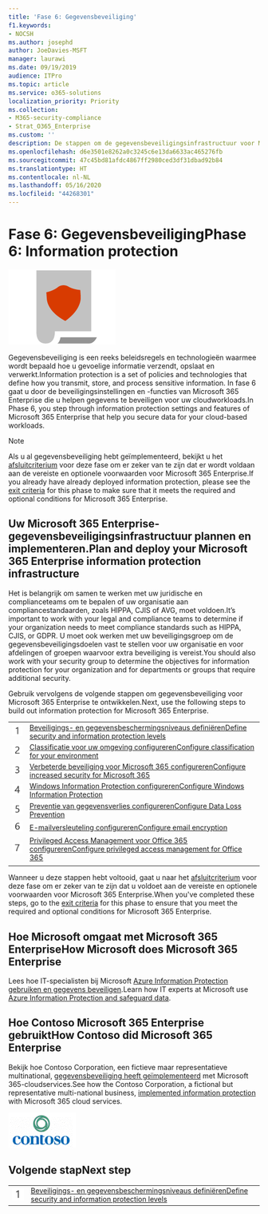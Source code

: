 ```yaml
---
title: 'Fase 6: Gegevensbeveiliging'
f1.keywords:
- NOCSH
ms.author: josephd
author: JoeDavies-MSFT
manager: laurawi
ms.date: 09/19/2019
audience: ITPro
ms.topic: article
ms.service: o365-solutions
localization_priority: Priority
ms.collection:
- M365-security-compliance
- Strat_O365_Enterprise
ms.custom: ''
description: De stappen om de gegevensbeveiligingsinfrastructuur voor Microsoft 365 Enterprise te implementeren.
ms.openlocfilehash: d6e3501e8262a0c3245c6e13da6633ac465276fb
ms.sourcegitcommit: 47c45bd81afdc4867ff2980ced3df31dbad92b84
ms.translationtype: HT
ms.contentlocale: nl-NL
ms.lasthandoff: 05/16/2020
ms.locfileid: "44268301"
---
```

# <a name="phase-6-information-protection"></a><span data-ttu-id="e0feb-103">Fase 6: Gegevensbeveiliging</span><span class="sxs-lookup"><span data-stu-id="e0feb-103">Phase 6: Information protection</span></span>

![Fase 6: Gegevensbeveiliging](../media/deploy-foundation-infrastructure/infoprotection_icon.png)

<span data-ttu-id="e0feb-105">Gegevensbeveiliging is een reeks beleidsregels en technologieën waarmee wordt bepaald hoe u gevoelige informatie verzendt, opslaat en verwerkt.</span><span class="sxs-lookup"><span data-stu-id="e0feb-105">Information protection is a set of policies and technologies that define how you transmit, store, and process sensitive information.</span></span> <span data-ttu-id="e0feb-106">In fase 6 gaat u door de beveiligingsinstellingen en -functies van Microsoft 365 Enterprise die u helpen gegevens te beveiligen voor uw cloudworkloads.</span><span class="sxs-lookup"><span data-stu-id="e0feb-106">In Phase 6, you step through information protection settings and features of Microsoft 365 Enterprise that help you secure data for your cloud-based workloads.</span></span>

>[!Note]
><span data-ttu-id="e0feb-107">Als u al gegevensbeveiliging hebt geïmplementeerd, bekijkt u het [afsluitcriterium](infoprotect-exit-criteria.md) voor deze fase om er zeker van te zijn dat er wordt voldaan aan de vereiste en optionele voorwaarden voor Microsoft 365 Enterprise.</span><span class="sxs-lookup"><span data-stu-id="e0feb-107">If you already have already deployed information protection, please see the [exit criteria](infoprotect-exit-criteria.md) for this phase to make sure that it meets the required and optional conditions for Microsoft 365 Enterprise.</span></span>
>

## <a name="plan-and-deploy-your-microsoft-365-enterprise-information-protection-infrastructure"></a><span data-ttu-id="e0feb-108">Uw Microsoft 365 Enterprise-gegevensbeveiligingsinfrastructuur plannen en implementeren.</span><span class="sxs-lookup"><span data-stu-id="e0feb-108">Plan and deploy your Microsoft 365 Enterprise information protection infrastructure</span></span> 

<span data-ttu-id="e0feb-109">Het is belangrijk om samen te werken met uw juridische en complianceteams om te bepalen of uw organisatie aan compliancestandaarden, zoals HIPPA, CJIS of AVG, moet voldoen.</span><span class="sxs-lookup"><span data-stu-id="e0feb-109">It’s important to work with your legal and compliance teams to determine if your organization needs to meet compliance standards such as HIPPA, CJIS, or GDPR.</span></span> <span data-ttu-id="e0feb-110">U moet ook werken met uw beveiligingsgroep om de gegevensbeveiligingsdoelen vast te stellen voor uw organisatie en voor afdelingen of groepen waarvoor extra beveiliging is vereist.</span><span class="sxs-lookup"><span data-stu-id="e0feb-110">You should also work with your security group to determine the objectives for information protection for your organization and for departments or groups that require additional security.</span></span>

<span data-ttu-id="e0feb-111">Gebruik vervolgens de volgende stappen om gegevensbeveiliging voor Microsoft 365 Enterprise te ontwikkelen.</span><span class="sxs-lookup"><span data-stu-id="e0feb-111">Next, use the following steps to build out information protection for Microsoft 365 Enterprise.</span></span>

|||
|:-------|:-----|
|![Stap 1](../media/stepnumbers/Step1.png)|[<span data-ttu-id="e0feb-113">Beveiligings- en gegevensbeschermingsniveaus definiëren</span><span class="sxs-lookup"><span data-stu-id="e0feb-113">Define security and information protection levels</span></span>](infoprotect-define-sec-infoprotect-levels.md)|
|![Stap 2](../media/stepnumbers/Step2.png)|[<span data-ttu-id="e0feb-115">Classificatie voor uw omgeving configureren</span><span class="sxs-lookup"><span data-stu-id="e0feb-115">Configure classification for your environment</span></span>](infoprotect-configure-classification.md)|
|![Stap 3](../media/stepnumbers/Step3.png)|[<span data-ttu-id="e0feb-117">Verbeterde beveiliging voor Microsoft 365 configureren</span><span class="sxs-lookup"><span data-stu-id="e0feb-117">Configure increased security for Microsoft 365</span></span>](infoprotect-configure-increased-security-office-365.md)|
|![Stap 4](../media/stepnumbers/Step4.png)|[<span data-ttu-id="e0feb-119">Windows Information Protection configureren</span><span class="sxs-lookup"><span data-stu-id="e0feb-119">Configure Windows Information Protection</span></span>](infoprotect-deploy-windows-information-protection.md)|
|![Stap 5](../media/stepnumbers/Step5.png)|[<span data-ttu-id="e0feb-121">Preventie van gegevensverlies configureren</span><span class="sxs-lookup"><span data-stu-id="e0feb-121">Configure Data Loss Prevention</span></span>](infoprotect-data-loss-prevention.md)|
|![Stap 6](../media/stepnumbers/Step6.png)|[<span data-ttu-id="e0feb-123">E-mailversleuteling configureren</span><span class="sxs-lookup"><span data-stu-id="e0feb-123">Configure email encryption</span></span>](infoprotect-email-encryption.md)|
|![Stap 7](../media/stepnumbers/Step7.png)|[<span data-ttu-id="e0feb-125">Privileged Access Management  voor Office 365 configureren</span><span class="sxs-lookup"><span data-stu-id="e0feb-125">Configure privileged access management for Office 365</span></span>](infoprotect-configure-privileged-access-management.md)|
|||

<span data-ttu-id="e0feb-126">Wanneer u deze stappen hebt voltooid, gaat u naar het [afsluitcriterium](infoprotect-exit-criteria.md) voor deze fase om er zeker van te zijn dat u voldoet aan de vereiste en optionele voorwaarden voor Microsoft 365 Enterprise.</span><span class="sxs-lookup"><span data-stu-id="e0feb-126">When you've completed these steps, go to the [exit criteria](infoprotect-exit-criteria.md) for this phase to ensure that you meet the required and optional conditions for Microsoft 365 Enterprise.</span></span>

## <a name="how-microsoft-does-microsoft-365-enterprise"></a><span data-ttu-id="e0feb-127">Hoe Microsoft omgaat met Microsoft 365 Enterprise</span><span class="sxs-lookup"><span data-stu-id="e0feb-127">How Microsoft does Microsoft 365 Enterprise</span></span>

<span data-ttu-id="e0feb-128">Lees hoe IT-specialisten bij Microsoft [Azure Information Protection gebruiken en gegevens beveiligen](https://www.microsoft.com/itshowcase/deploying-and-managing-microsoft-365#primaryR9).</span><span class="sxs-lookup"><span data-stu-id="e0feb-128">Learn how IT experts at Microsoft use [Azure Information Protection and safeguard data](https://www.microsoft.com/itshowcase/deploying-and-managing-microsoft-365#primaryR9).</span></span>

## <a name="how-contoso-did-microsoft-365-enterprise"></a><span data-ttu-id="e0feb-129">Hoe Contoso Microsoft 365 Enterprise gebruikt</span><span class="sxs-lookup"><span data-stu-id="e0feb-129">How Contoso did Microsoft 365 Enterprise</span></span>

<span data-ttu-id="e0feb-130">Bekijk hoe Contoso Corporation, een fictieve maar representatieve multinational, [gegevensbeveiliging heeft geïmplementeerd](contoso-info-protect.md) met Microsoft 365-cloudservices.</span><span class="sxs-lookup"><span data-stu-id="e0feb-130">See how the Contoso Corporation, a fictional but representative multi-national business, [implemented information protection](contoso-info-protect.md) with Microsoft 365 cloud services.</span></span>

![Contoso Corporation](../media/contoso-overview/contoso-icon.png)

## <a name="next-step"></a><span data-ttu-id="e0feb-132">Volgende stap</span><span class="sxs-lookup"><span data-stu-id="e0feb-132">Next step</span></span>

|||
|:-------|:-----|
|![Stap 1](../media/stepnumbers/Step1.png)|[<span data-ttu-id="e0feb-134">Beveiligings- en gegevensbeschermingsniveaus definiëren</span><span class="sxs-lookup"><span data-stu-id="e0feb-134">Define security and information protection levels</span></span>](infoprotect-define-sec-infoprotect-levels.md)|

